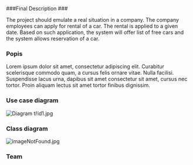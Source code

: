 ###Final Description ###

The project should emulate a real situation in a company. The company employees can apply for rental of a car. The rental is applied to a given date. Based on such application, the system will offer list of free cars and the system allows reservation of a car.

### Popis ###

Lorem ipsum dolor sit amet, consectetur adipiscing elit. Curabitur scelerisque commodo quam, a cursus felis ornare vitae. Nulla facilisi. Suspendisse lacus urna, dapibus sit amet consectetur sit amet, cursus nec tortor. Proin aliquam lectus sit amet tortor finibus dignissim.

### Use case diagram ###
![Diagram tříd1.jpg](https://bitbucket.org/repo/8op8qp/images/3769425605-Diagram%20t%C5%99%C3%ADd1.jpg)

### Class diagram ###
![imageNotFound.jpg](https://bitbucket.org/repo/8op8qp/images/455903217-imageNotFound.jpg)

### Team ###